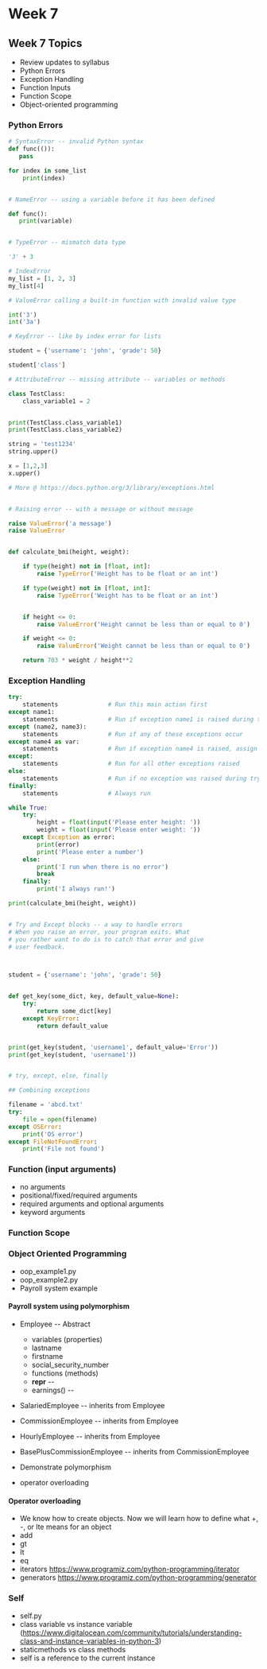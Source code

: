 # Week 7
## Week 7 Topics
- Review updates to syllabus
- Python Errors
- Exception Handling
- Function Inputs
- Function Scope
- Object-oriented programming



### Python Errors
```python
# SyntaxError -- invalid Python syntax
def func(()):
   pass

for index in some_list
    print(index)


# NameError -- using a variable before it has been defined

def func():
   print(variable)


# TypeError -- mismatch data type

'3' + 3

# IndexError
my_list = [1, 2, 3]
my_list[4]

# ValueError calling a built-in function with invalid value type

int('3')
int('3a')

# KeyError -- like by index error for lists

student = {'username': 'john', 'grade': 50}

student['class']

# AttributeError -- missing attribute -- variables or methods

class TestClass:
    class_variable1 = 2


print(TestClass.class_variable1)
print(TestClass.class_variable2)

string = 'test1234'
string.upper()

x = [1,2,3]
x.upper()

# More @ https://docs.python.org/3/library/exceptions.html


# Raising error -- with a message or without message

raise ValueError('a message')
raise ValueError


def calculate_bmi(height, weight):

    if type(height) not in [float, int]:
        raise TypeError('Height has to be float or an int')

    if type(weight) not in [float, int]:
        raise TypeError('Weight has to be float or an int')


    if height <= 0:
        raise ValueError('Height cannot be less than or equal to 0')

    if weight <= 0:
        raise ValueError('Weight cannot be less than or equal to 0')

    return 703 * weight / height**2

```

### Exception Handling

```python
try:
    statements              # Run this main action first
except name1:
    statements              # Run if exception name1 is raised during try block
except (name2, name3):
    statements              # Run if any of these exceptions occur
except name4 as var:
    statements              # Run if exception name4 is raised, assign instance raised to var
except:
    statements              # Run for all other exceptions raised
else:
    statements              # Run if no exception was raised during try block
finally:
    statements              # Always run
```


```python
while True:
    try:
        height = float(input('Please enter height: '))
        weight = float(input('Please enter weight: '))
    except Exception as error:
        print(error)
        print('Please enter a number')
    else:
        print('I run when there is no error')
        break
    finally:
        print('I always run!')

print(calculate_bmi(height, weight))


# Try and Except blocks -- a way to handle errors
# When you raise an error, your program exits. What
# you rather want to do is to catch that error and give
# user feedback.



student = {'username': 'john', 'grade': 50}


def get_key(some_dict, key, default_value=None):
    try:
        return some_dict[key]
    except KeyError:
        return default_value


print(get_key(student, 'username1', default_value='Error'))
print(get_key(student, 'username1'))


# try, except, else, finally

## Combining exceptions

filename = 'abcd.txt'
try: 
	file = open(filename) 
except OSError: 
    print('OS error') 
except FileNotFoundError: 
    print('File not found') 

```




### Function (input arguments)
- no arguments
- positional/fixed/required arguments
- required arguments and optional arguments
- keyword arguments 

### Function Scope


### Object Oriented Programming
- oop_example1.py
- oop_example2.py
- Payroll system example 

#### Payroll system using polymorphism
- Employee -- Abstract
	- variables (properties)
	- lastname
	- firstname
	- social_security_number
	- functions (methods)
	- __repr__ -- 
	- earnings() -- 
- SalariedEmployee -- inherits from Employee
- CommissionEmployee -- inherits from Employee
- HourlyEmployee -- inherits from Employee
- BasePlusCommissionEmployee -- inherits from CommissionEmployee

- Demonstrate polymorphism
- operator overloading 

#### Operator overloading
- We know how to create objects. Now we will learn how to define what +, -, or lte means for an object
- add
- gt
- lt
- eq
- iterators https://www.programiz.com/python-programming/iterator
- generators https://www.programiz.com/python-programming/generator

### Self
- self.py
- class variable vs instance variable (https://www.digitalocean.com/community/tutorials/understanding-class-and-instance-variables-in-python-3)
- staticmethods vs class methods
- self is a reference to the current instance 

